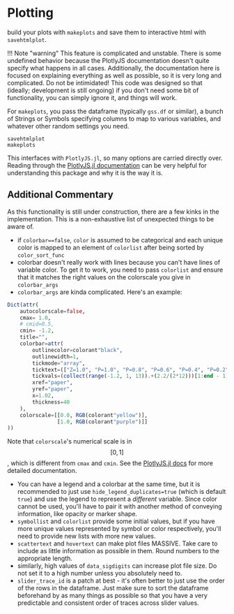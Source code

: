 # Plotting

build your plots with `makeplots` and save them to interactive html with `savehtmlplot`.

!!! Note "warning"
    This feature is complicated and unstable. There is some undefined behavior because the PlotlyJS documentation doesn't quite specify what happens in all cases.
    Additionally, the documentation here is focused on explaining everything as well as possible, so it is very long and complicated. Do not be intimidated! This code was designed so that (ideally; development is still ongoing) if you don't need some bit of functionality, you can simply ignore it, and things will work.


For `makeplots`, you pass the dataframe (typically `gss.df` or similar), a bunch of Strings or Symbols specifying columns to map to various variables, and whatever other random settings you need.

```@docs
savehtmlplot
makeplots
```

This interfaces with `PlotlyJS.jl`, so many options are carried directly over. Reading through the [PlotlyJS.jl documentation](https://plotly.com/julia/reference/) can be very helpful for understanding this package and why it is the way it is.

## Additional Commentary
As this functionality is still under construction, there are a few kinks in the implementation. This is a non-exhaustive list of unexpected things to be aware of.
 - if `colorbar==false`, `color` is assumed to be categorical and each unique color is mapped to an element of `colorlist` after being sorted by `color_sort_func`
 - colorbar doesn't really work with lines because you can't have lines of variable color. To get it to work, you need to pass `colorlist` and ensure that it matches the right values on the colorscale you give in `colorbar_args`
 - `colorbar_args` are kinda complicated. Here's an example:
```julia
Dict(attr(
    autocolorscale=false, 
    cmax= 1.0,
    # cmid=0.5,
    cmin= -1.2,
    title="",
    colorbar=attr(
        outlinecolor=colorant"black",
        outlinewidth=1,
        tickmode="array",
        ticktext=(["Z=1.0", "P=1.0", "P=0.8", "P=0.6", "P=0.4", "P=0.2", "P=E=0", "E=0.2", "E=0.4", "E=0.6", "E=0.8", "E=1.0"]),
        tickvals=(collect(range(-1.2, 1, 13)).+(2.2/(2*12)))[1:end - 1],
        xref="paper",
        yref="paper",
        x=1.02,
        thickness=40
    ),
    colorscale=[[0.0, RGB(colorant"yellow")], 
                [1.0, RGB(colorant"purple")]]
))
```
Note that `colorscale`'s numerical scale is in $$[0, 1]$$, which is different from `cmax` and `cmin`.
See the [PlotlyJS.jl docs](https://plotly.com/julia/reference/#scatter-marker-colorbar) for more detailed documentation.

 - You can have a legend and a colorbar at the same time, but it is recommended to just use `hide_legend_duplicates=true` (which is default `true`) and use the legend to represent a *different* variable. Since color cannot be used, you'll have to pair it with another method of conveying information, like opacity or marker shape.
 - `symbollist` and `colorlist` provide some initial values, but if you have more unique values represented by symbol or color respectively, you'll need to provide new lists with more new values.
 - `scattertext` and `hovertext` can make plot files MASSIVE. Take care to include as little information as possible in them. Round numbers to the appropriate length.
 - similarly, high values of `data_sigdigits` can increase plot file size. Do not set it to a high number unless you absolutely need to.
 - `slider_trace_id` is a patch at best - it's often better to just use the order of the rows in the dataframe. Just make sure to sort the dataframe beforehand by as many things as possible so that you have a very predictable and consistent order of traces across slider values.